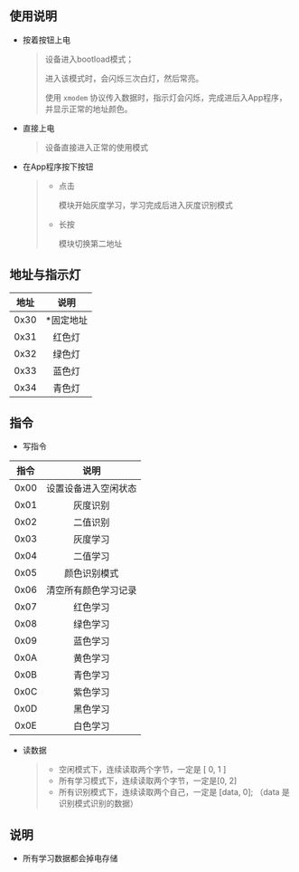 ## 使用说明

- 按着按钮上电

  > 设备进入bootload模式；
  >
  > 进入该模式时，会闪烁三次白灯，然后常亮。
  >
  > 使用 `xmodem` 协议传入数据时，指示灯会闪烁，完成进后入App程序，并显示正常的地址颜色。

- 直接上电

  > 设备直接进入正常的使用模式

- 在App程序按下按钮

  > - 点击
  >
  >   模块开始灰度学习，学习完成后进入灰度识别模式
  >
  > - 长按
  >
  >   模块切换第二地址

  

## 地址与指示灯

| 地址 |    说明    |
| :--: | :--------: |
| 0x30 | \*固定地址 |
| 0x31 |   红色灯   |
| 0x32 |   绿色灯   |
| 0x33 |   蓝色灯   |
| 0x34 |   青色灯   |



## 指令

- 写指令

| 指令 |         说明         |
| :--: | :------------------: |
| 0x00 | 设置设备进入空闲状态 |
| 0x01 |       灰度识别       |
| 0x02 |       二值识别       |
| 0x03 |       灰度学习       |
| 0x04 |       二值学习       |
| 0x05 |     颜色识别模式     |
| 0x06 | 清空所有颜色学习记录 |
| 0x07 |       红色学习       |
| 0x08 |       绿色学习       |
| 0x09 |       蓝色学习       |
| 0x0A |       黄色学习       |
| 0x0B |       青色学习       |
| 0x0C |       紫色学习       |
| 0x0D |       黑色学习       |
| 0x0E |       白色学习       |



- 读数据

  > - 空闲模式下，连续读取两个字节，一定是 [ 0, 1 ]
  > - 所有学习模式下，连续读取两个字节，一定是[0, 2]
  > - 所有识别模式下，连续读取两个自己，一定是 [data, 0]; （data 是识别模式识别的数据）
  >



## 说明

- 所有学习数据都会掉电存储


